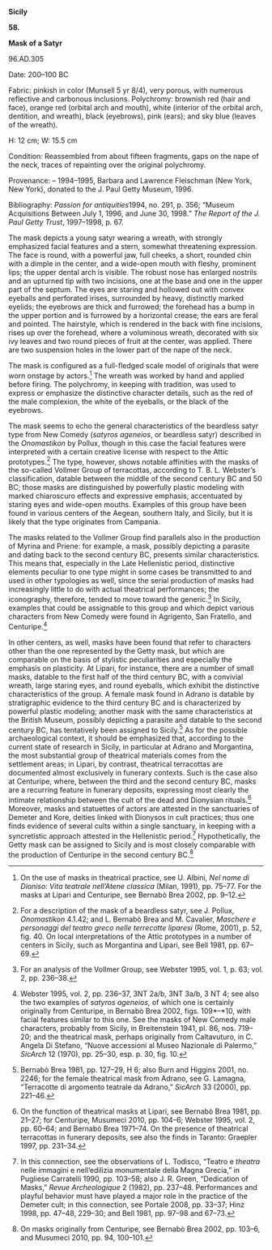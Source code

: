 **Sicily**

**58.**

**Mask of a Satyr**

96.AD.305

<span class="smcaps">Date:</span> 200<span
class="smcaps">–</span>100 BC

<span class="smcaps">Fabric</span>: pinkish in color
(Munsell 5 yr 8/4), very porous, with numerous reflective and carbonous
inclusions. Polychromy: brownish red (hair and face), orange red
(orbital arch and mouth), white (interior of the orbital arch,
dentition, and wreath), black (eyebrows), pink (ears); and sky blue
(leaves of the wreath).

H: 12 cm; W: 15.5 cm

<span class="smcaps">Condition:</span> Reassembled
from about fifteen fragments, gaps on the nape of the neck, traces of
repainting over the original polychromy.

<span class="smcaps">Provenance</span>: – 1994–1995,
Barbara and Lawrence Fleischman (New York, New York), donated to the J.
Paul Getty Museum, 1996.

<span class="smcaps">Bibliography: *Passion for
antiquities*</span>1994, no. 291, p. 356; “Museum Acquisitions Between
July 1, 1996, and June 30, 1998.” *The Report of the J. Paul Getty
Trust*, 1997–1998, p. 67.

The mask depicts a young satyr wearing a wreath, with strongly
emphasized facial features and a stern, somewhat threatening expression.
The face is round, with a powerful jaw, full cheeks, a short, rounded
chin with a dimple in the center, and a wide-open mouth with fleshy,
prominent lips; the upper dental arch is visible. The robust nose has
enlarged nostrils and an upturned tip with two incisions, one at the
base and one in the upper part of the septum. The eyes are staring and
hollowed out with convex eyeballs and perforated irises, surrounded by
heavy, distinctly marked eyelids; the eyebrows are thick and furrowed;
the forehead has a bump in the upper portion and is furrowed by a
horizontal crease; the ears are feral and pointed. The hairstyle, which
is rendered in the back with fine incisions, rises up over the forehead,
where a voluminous wreath, decorated with six ivy leaves and two round
pieces of fruit at the center, was applied. There are two suspension
holes in the lower part of the nape of the neck.

The mask is configured as a full-fledged scale model of originals that
were worn onstage by actors.[^1] The wreath was worked by hand and
applied before firing. The polychromy, in keeping with tradition, was
used to express or emphasize the distinctive character details, such as
the red of the male complexion, the white of the eyeballs, or the black
of the eyebrows.

The mask seems to echo the general characteristics of the beardless
satyr type from New Comedy (*satyros ageneios*, or beardless satyr)
described in the *Onomastikon* by Pollux, though in this case the facial
features were interpreted with a certain creative license with respect
to the Attic prototypes.[^2] The type, however, shows notable affinities
with the masks of the so-called Vollmer Group of terracottas, according
to T. B. L. Webster’s classification, datable between the middle of the
second century <span class="smcaps">BC</span> and 50
<span class="smcaps">BC</span>; those masks are
distinguished by powerfully plastic modeling with marked chiaroscuro
effects and expressive emphasis, accentuated by staring eyes and
wide-open mouths. Examples of this group have been found in various
centers of the Aegean, southern Italy, and Sicily, but it is likely that
the type originates from Campania.

The masks related to the Vollmer Group find parallels also in the
production of Myrina and Priene: for example, a mask, possibly depicting
a parasite and dating back to the second century <span
class="smcaps">BC</span>, presents similar
characteristics. This means that, especially in the Late Hellenistic
period, distinctive elements peculiar to one type might in some cases be
transmitted to and used in other typologies as well, since the serial
production of masks had increasingly little to do with actual theatrical
performances; the iconography, therefore, tended to move toward the
generic.[^3] In Sicily, examples that could be assignable to this group
and which depict various characters from New Comedy were found in
Agrigento, San Fratello, and Centuripe.[^4]

In other centers, as well, masks have been found that refer to
characters other than the one represented by the Getty mask, but which
are comparable on the basis of stylistic peculiarities and especially
the emphasis on plasticity. At Lipari, for instance, there are a number
of small masks, datable to the first half of the third century <span
class="smcaps">BC,</span> with a convivial wreath,
large staring eyes, and round eyeballs, which exhibit the distinctive
characteristics of the group. A female mask found in Adrano is datable
by stratigraphic evidence to the third century <span
class="smcaps">BC</span> and is characterized by
powerful plastic modeling; another mask with the same characteristics at
the British Museum, possibly depicting a parasite and datable to the
second century <span class="smcaps">BC</span>, has
tentatively been assigned to Sicily.[^5] As for the possible
archaeological context, it should be emphasized that, according to the
current state of research in Sicily, in particular at Adrano and
Morgantina, the most substantial group of theatrical materials comes
from the settlement areas; in Lipari, by contrast, theatrical
terracottas are documented almost exclusively in funerary contexts. Such
is the case also at Centuripe, where, between the third and the second
century <span class="smcaps">BC</span>, masks are a
recurring feature in funerary deposits, expressing most clearly the
intimate relationship between the cult of the dead and Dionysian
rituals.[^6] Moreover, masks and statuettes of actors are attested in
the sanctuaries of Demeter and Kore, deities linked with Dionysos in
cult practices; thus one finds evidence of several cults within a single
sanctuary, in keeping with a syncretistic approach attested in the
Hellenistic period.[^7] Hypothetically, the Getty mask can be assigned
to Sicily and is most closely comparable with the production of
Centuripe in the second century <span
class="smcaps">BC.</span>[^8]

[^1]: On the use of masks in theatrical practice, see U. Albini, *Nel
    nome di Dioniso: Vita teatrale nell’Atene classica* (Milan, 1991),
    pp. 75–77. For the masks at Lipari and Centuripe, see <span
    class="smcaps">Bernabò Brea</span> 2002, pp. 9–12.

[^2]: For a description of the mask of a beardless satyr, see J. Pollux,
    *Onomastikon* 4.1.42; and L. Bernabò Brea and M. Cavalier, *Maschere
    e personaggi del teatro greco nelle terrecotte liparesi* (Rome,
    2001), p. 52, fig. 40. On local interpretations of the Attic
    prototypes in a number of centers in Sicily, such as Morgantina and
    Lipari, see <span class="smcaps">Bell</span> 1981,
    pp. 67–69.

[^3]: For an analysis of the Vollmer Group, see <span
    class="smcaps">Webster</span> 1995, vol. 1, p. 63;
    vol. 2, pp. 236–38.

[^4]: <span class="smcaps">Webster</span> 1995, vol.
    2, pp. 236–37, 3NT 2a/b, 3NT 3a/b, 3 NT 4; see also the two examples
    of *satyros ageneios,* of which one is certainly originally from
    Centuripe, in <span class="smcaps">Bernabò
    Brea</span> 2002, figs. 109*–*10, with facial features similar to
    this one. See the masks of New Comedy male characters, probably from
    Sicily, in <span
    class="smcaps">Breitenstein</span> 1941, pl. 86,
    nos. 719–20; and the theatrical mask, perhaps originally from
    Caltavuturo, in C. Angela Di Stefano, “Nuove accessioni al Museo
    Nazionale di Palermo,” *SicArch* 12 (1970), pp. 25–30, esp. p. 30,
    fig. 10.

[^5]: <span class="smcaps">Bernabò Brea</span> 1981,
    pp. 127–29, H 6; also <span class="smcaps">Burn
    and Higgins</span> 2001, no. 2246; for the female theatrical mask
    from Adrano, see G. Lamagna, “Terracotte di argomento teatrale da
    Adrano,” *SicArch* 33 (2000), pp. 221–46.

[^6]: On the function of theatrical masks at Lipari, see <span
    class="smcaps">Bernabò Brea</span> 1981, pp.
    21–27; for Centuripe, <span
    class="smcaps">Musumeci</span> 2010, pp. 104–6;
    <span class="smcaps">Webster</span> 1995, vol. 2,
    pp. 60–64; and <span class="smcaps">Bernabò
    Brea</span> 1971–74. On the presence of theatrical terracottas in
    funerary deposits, see also the finds in Taranto: <span
    class="smcaps">Graepler</span> 1997, pp. 231–34.

[^7]: In this connection, see the observations of L. Todisco, “Teatro e
    *theatra* nelle immagini e nell’edilizia monumentale della Magna
    Grecia,” in <span class="smcaps">Pugliese
    Carratelli 1990</span>*,* pp. 103–58; also J. R. Green, “Dedication
    of Masks,” *Revue Archeologique* 2 (1982), pp. 237–48. Performances
    and playful behavior must have played a major role in the practice
    of the Demeter cult; in this connection, see <span
    class="smcaps">Portale</span> 2008, pp. 33–37;
    <span class="smcaps">Hinz</span> 1998, pp. 47–48,
    229–30; and <span class="smcaps">Bell</span> 1981,
    pp. 97–98 and 67–73.

[^8]: On masks originally from Centuripe, see <span
    class="smcaps">Bernabò Brea</span> 2002, pp.
    103–6, and <span class="smcaps">Musumeci</span>
    2010, pp. 94, 100–101.
